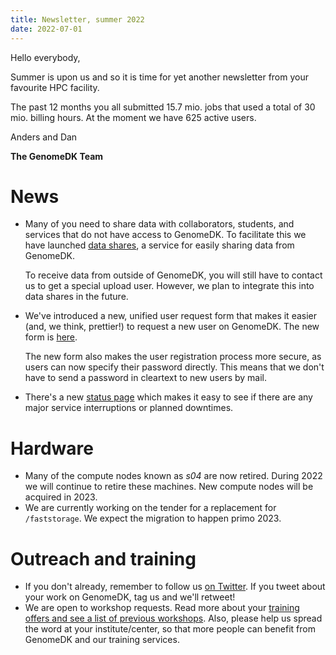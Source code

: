 ```yaml
---
title: Newsletter, summer 2022
date: 2022-07-01
---
```


Hello everybody,

Summer is upon us and so it is time for yet another newsletter from your
favourite HPC facility.

The past 12 months you all submitted 15.7 mio. jobs that used a total of
30 mio. billing hours. At the moment we have 625 active users.

<!-- more -->

Anders and Dan

**The GenomeDK Team**

# News

-   Many of you need to share data with collaborators, students, and
    services that do not have access to GenomeDK. To facilitate this we
    have launched [data
    shares](https://genome.au.dk/docs/sharing-data/), a service for
    easily sharing data from GenomeDK.

    To receive data from outside of GenomeDK, you will still have to
    contact us to get a special upload user. However, we plan to
    integrate this into data shares in the future.

-   We've introduced a new, unified user request form that makes it
    easier (and, we think, prettier!) to request a new user on GenomeDK.
    The new form is
    [here](https://console.genome.au.dk/user-requests/create/).

    The new form also makes the user registration process more secure,
    as users can now specify their password directly. This means that we
    don't have to send a password in cleartext to new users by mail.

-   There's a new [status page](https://console.genome.au.dk/status/)
    which makes it easy to see if there are any major service
    interruptions or planned downtimes.

# Hardware

-   Many of the compute nodes known as *s04* are now retired. During
    2022 we will continue to retire these machines. New compute nodes
    will be acquired in 2023.
-   We are currently working on the tender for a replacement for
    `/faststorage`. We expect the migration to happen primo 2023.

# Outreach and training

-   If you don't already, remember to follow us [on
    Twitter](https://twitter.com/GenomeDK_AU). If you tweet about your
    work on GenomeDK, tag us and we'll retweet!
-   We are open to workshop requests. Read more about your [training
    offers and see a list of previous
    workshops](https://genome.au.dk/training/). Also, please help us
    spread the word at your institute/center, so that more people can
    benefit from GenomeDK and our training services.
